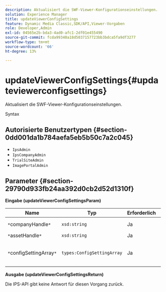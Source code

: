 ```yaml
---
description: Aktualisiert die SWF-Viewer-Konfigurationseinstellungen.
solution: Experience Manager
title: updateViewerConfigSettings
feature: Dynamic Media Classic,SDK/API,Viewer-Vorgaben
role: Developer,Admin
exl-id: 04565e2b-bda3-4ad0-afc1-2df01e455490
source-git-commit: fcda99340a18d5037157723bb3bdca5fa9df3277
workflow-type: tm+mt
source-wordcount: '66'
ht-degree: 13%

---
```


# updateViewerConfigSettings{#updateviewerconfigsettings}

Aktualisiert die SWF-Viewer-Konfigurationseinstellungen.

Syntax

## Autorisierte Benutzertypen {#section-0dd001da1b784aefa5eb5b50c7a2c045}

* `IpsAdmin`
* `IpsCompanyAdmin`
* `TrialSiteAdmin`
* `ImagePortalAdmin`

## Parameter {#section-29790d933fb24aa392d0cb2d52d1310f}

**Eingabe (updateViewerConfigSettingsParam)**

| Name | Typ | Erforderlich | Beschreibung |
|---|---|---|---|
| `*`companyHandle`*` | `xsd:string` | Ja | Handle mit dem Unternehmen. |
| `*`assetHandle`*` | `xsd:string` | Ja | Asset-Handle. |
| `*`configSettingArray`*` | `types:ConfigSettingArray` | Ja | Array von Konfigurationseinstellungen, die Sie auf den Viewer anwenden möchten. |

**Ausgabe (updateViewerConfigSettingsReturn)**

Die IPS-API gibt keine Antwort für diesen Vorgang zurück.
